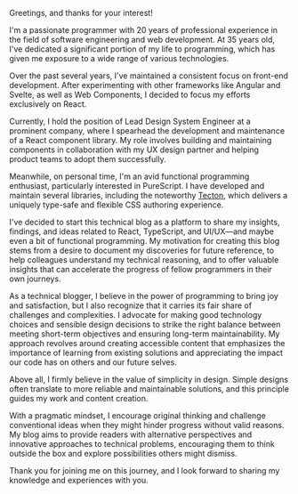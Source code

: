 Greetings, and thanks for your interest!

I'm a passionate programmer with 20 years of professional experience in the
field of software engineering and web development. At 35 years old, I've
dedicated a significant portion of my life to programming, which has given me
exposure to a wide range of various technologies.

Over the past several years, I've maintained a consistent focus on front-end
development. After experimenting with other frameworks like Angular and Svelte,
as well as Web Components, I decided to focus my efforts exclusively on React.

Currently, I hold the position of Lead Design System Engineer at a prominent
company, where I spearhead the development and maintenance of a React component
library. My role involves building and maintaining components in collaboration
with my UX design partner and helping product teams to adopt them successfully.

Meanwhile, on personal time, I'm an avid functional programming enthusiast,
particularly interested in PureScript. I have developed and maintain several
libraries, including the noteworthy [Tecton](https://purescri.pt/tecton), which
delivers a uniquely type-safe and flexible CSS authoring experience.

I've decided to start this technical blog as a platform to share my insights,
findings, and ideas related to React, TypeScript, and UI/UX—and maybe even a bit
of functional programming. My motivation for creating this blog stems from a
desire to document my discoveries for future reference, to help colleagues
understand my technical reasoning, and to offer valuable insights that can
accelerate the progress of fellow programmers in their own journeys.

As a technical blogger, I believe in the power of programming to bring joy and
satisfaction, but I also recognize that it carries its fair share of challenges
and complexities. I advocate for making good technology choices and sensible
design decisions to strike the right balance between meeting short-term
objectives and ensuring long-term maintainability. My approach revolves around
creating accessible content that emphasizes the importance of learning from
existing solutions and appreciating the impact our code has on others and our
future selves.

Above all, I firmly believe in the value of simplicity in design. Simple designs
often translate to more reliable and maintainable solutions, and this principle
guides my work and content creation.

With a pragmatic mindset, I encourage original thinking and challenge
conventional ideas when they might hinder progress without valid reasons. My
blog aims to provide readers with alternative perspectives and innovative
approaches to technical problems, encouraging them to think outside the box and
explore possibilities others might dismiss.

Thank you for joining me on this journey, and I look forward to sharing my
knowledge and experiences with you.
